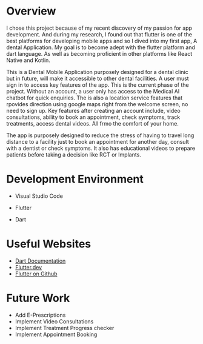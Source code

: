 # Overview

I chose this project because of my recent discovery of my passion for app development. And during my research, I found out that flutter is one of the best platforms for developing mobile apps and so I dived into my first app, A dental Application. My goal is to become adept with the flutter platform and dart language. As well as becoming proficient in other platforms like React Native and Kotlin.

This is a Dental Mobile Application purposely designed for a dental clinic but in future, will make it accessible to other dental facilities. A user must sign in to access key features of the app. This is the current phase of the project. Without an account, a user only has access to the Medical AI chatbot for quick enquiries. The is also a location service features that rpovides direction using google maps right from the welcome screen, no need to sign up. Key features after creating an account include, video consultations, ability to book an appointment, check symptoms, track treatments, access dental videos. All frmo the comfort of your home.

The app is purposely designed to reduce the stress of having to travel long distance to a facility just to book an appointment for another day, consult with a dentist or check symptoms. It also has educational videos to prepare patients before taking a decision like RCT or Implants.


# Development Environment
- Visual Studio Code
- Flutter

- Dart

# Useful Websites

* [Dart Documentation](https://dart.dev/docs)
* [Flutter.dev](https://flutter.dev/)
* [Flutter on Github](https://github.com/flutter/flutter)

# Future Work

* Add E-Prescriptions
* Implement Video Consultations
* Implement Treatment Progress checker
* Implement Appointment Booking

